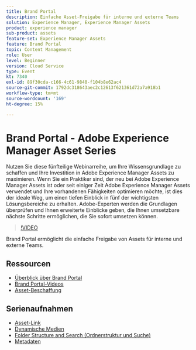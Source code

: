 ```yaml
---
title: Brand Portal 
description: Einfache Asset-Freigabe für interne und externe Teams
solution: Experience Manager, Experience Manager Assets
product: experience manager
sub-product: assets
feature-set: Experience Manager Assets
feature: Brand Portal
topic: Content Management
role: User
level: Beginner
version: Cloud Service
type: Event
kt: 7340
exl-id: 89f30cda-c166-4c61-9840-f104b8e62ac4
source-git-commit: 1792dc318643aec2c12613f621361d72a7a918b1
workflow-type: tm+mt
source-wordcount: '169'
ht-degree: 15%

---
```


# Brand Portal - Adobe Experience Manager Asset Series

Nutzen Sie diese fünfteilige Webinarreihe, um Ihre Wissensgrundlage zu schaffen und Ihre Investition in Adobe Experience Manager Assets zu maximieren. Wenn Sie ein Praktiker sind, der neu bei Adobe Experience Manager Assets ist oder seit einiger Zeit Adobe Experience Manager Assets verwendet und Ihre vorhandenen Fähigkeiten optimieren möchte, ist dies der ideale Weg, um einen tiefen Einblick in fünf der wichtigsten Lösungsbereiche zu erhalten. Adobe-Experten werden die Grundlagen überprüfen und Ihnen erweiterte Einblicke geben, die Ihnen umsetzbare nächste Schritte ermöglichen, die Sie sofort umsetzen können.

>[!VIDEO](https://video.tv.adobe.com/v/332133/?quality=12&learn=on&hidetitle=true)

Brand Portal ermöglicht die einfache Freigabe von Assets für interne und externe Teams.

## Ressourcen

* [Überblick über Brand Portal](https://experienceleague.adobe.com/docs/experience-manager-brand-portal/using/introduction/brand-portal.html?lang=de)
* [Brand Portal-Videos](https://experienceleague.adobe.com/docs/experience-manager-learn/assets/sharing/brand-portal/brand-portal.html)
* [Asset-Beschaffung](https://experienceleague.adobe.com/docs/experience-manager-brand-portal/using/asset-sourcing-in-brand-portal/brand-portal-asset-sourcing.html?lang=de)

## Serienaufnahmen

* [Asset-Link](asset-link.md)
* [Dynamische Medien](dynamic-media.md)
* [Folder Structure and Search (Ordnerstruktur und Suche)](folder-structure-search.md)
* [Metadaten](metadata.md)
